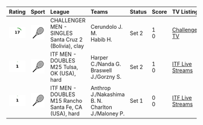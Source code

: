 | Rating                                                                                                                                 | Sport                                                                                                        | League                                                   | Teams                                                | Status   | Score   | TV Listing                                                                               |
|:---------------------------------------------------------------------------------------------------------------------------------------|:-------------------------------------------------------------------------------------------------------------|:---------------------------------------------------------|:-----------------------------------------------------|:---------|:--------|:-----------------------------------------------------------------------------------------|
| <img src="https://raw.githubusercontent.com/BlakeDuncan25/Donut-SVG-Ratings/bac4e4a278175106499642192132b1786a9aec38/17.svg" alt="17"> | <img src="https://raw.githubusercontent.com/BlakeDuncan25/Donut-SVG-Ratings/master/tennis.png" alt="Tennis"> | CHALLENGER MEN - SINGLES<br>Santa Cruz 2 (Bolivia), clay | Cerundolo J. M.<br>Habib H.                          | Set 2    | 1<br>0  | <a href="https://www.atptour.com/en/atp-challenger-tour/challenger-tv">Challenger TV</a> |
| <img src="https://raw.githubusercontent.com/BlakeDuncan25/Donut-SVG-Ratings/bac4e4a278175106499642192132b1786a9aec38/1.svg" alt="1">   | <img src="https://raw.githubusercontent.com/BlakeDuncan25/Donut-SVG-Ratings/master/tennis.png" alt="Tennis"> | ITF MEN - DOUBLES<br>M25 Tulsa, OK (USA), hard           | Harper C./Nanda G.<br>Braswell J./Gorzny S.          | Set 2    | 1<br>0  | <a href="https://live.itftennis.com/en/live-streams/">ITF Live Streams</a>               |
| <img src="https://raw.githubusercontent.com/BlakeDuncan25/Donut-SVG-Ratings/bac4e4a278175106499642192132b1786a9aec38/1.svg" alt="1">   | <img src="https://raw.githubusercontent.com/BlakeDuncan25/Donut-SVG-Ratings/master/tennis.png" alt="Tennis"> | ITF MEN - DOUBLES<br>M15 Rancho Santa Fe, CA (USA), hard | Anthrop J./Nakashima B. N.<br>Charlton J./Maloney P. | Set 1    | 0<br>0  | <a href="https://live.itftennis.com/en/live-streams/">ITF Live Streams</a>               |